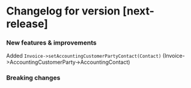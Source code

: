 # Changelog for version [next-release]

### New features & improvements

Added `Invoice->setAccountingCustomerPartyContact(Contact)` (Invoice->AccountingCustomerParty->AccountingContact)

### Breaking changes

